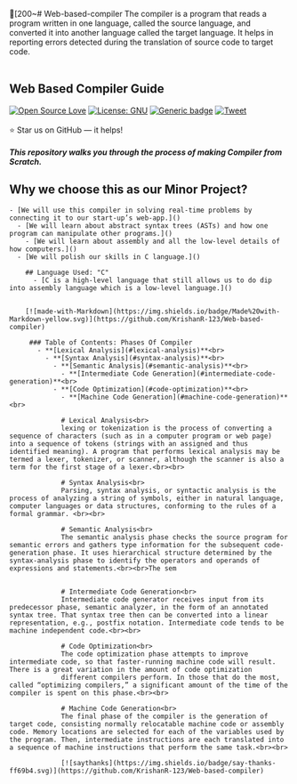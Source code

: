 [200~# Web-based-compiler
The compiler is a program that reads a program written in one language, called the source language, and converted it into another language called the target language. It helps in reporting errors detected during the translation of source code to target code. <br><br>
 
  
  ## Web Based Compiler Guide
  [![Open Source Love](https://badges.frapsoft.com/os/v1/open-source.svg?v=103)](https://github.com/KrishanR-123/Web-based-compiler/)
  [![License: GNU](https://img.shields.io/badge/License-GNU-orange.svg)](https://github.com/KrishanR-123/Web-based-compiler/blob/master/LICENSE)
  [![Generic badge](https://img.shields.io/badge/Contributions-All-blue.svg)](https://github.com/KrishanR-123/Web-based-compiler/graphs/contributors)
  [![Tweet](https://img.shields.io/twitter/url/http/shields.io.svg?style=social)](https://twitter.com/intent/tweet?text=A%20Compiler%20made%20by%20students%20of%20UPES%20as%20their%20Minor%20Project.%20Check%204&url=https://github.com/KrishanR-123/Web-based-compiler&hashtags=web-based-compiler,compiler-building,compiler,upes,DevOpsAtUPES,opensource,womenintech)
  <br><br>
  :star: Star us on GitHub — it helps!<br><br>
  ***This repository walks you through the process of making Compiler from Scratch.***
  ## Why we choose this as our Minor Project?<br>
    - [We will use this compiler in solving real-time problems by connecting it to our start-up’s web-app.]()
      - [We will learn about abstract syntax trees (ASTs) and how one program can manipulate other programs.]()
        - [We will learn about assembly and all the low-level details of how computers.]()
	  - [We will polish our skills in C language.]()
	    
	    ## Language Used: "C"
	      - [C is a high-level language that still allows us to do dip into assembly language which is a low-level language.]()
	       
	        
		[![made-with-Markdown](https://img.shields.io/badge/Made%20with-Markdown-yellow.svg)](https://github.com/KrishanR-123/Web-based-compiler)
		 
		 ### Table of Contents: Phases Of Compiler
		   - **[Lexical Analysis](#lexical-analysis)**<br>
		     - **[Syntax Analysis](#syntax-analysis)**<br>
		       - **[Semantic Analysis](#semantic-analysis)**<br>
		         - **[Intermediate Code Generation](#intermediate-code-generation)**<br>
			   - **[Code Optimization](#code-optimization)**<br>
			     - **[Machine Code Generation](#machine-code-generation)**<br>

			     # Lexical Analysis<br>
			     lexing or tokenization is the process of converting a sequence of characters (such as in a computer program or web page) into a sequence of tokens (strings with an assigned and thus identified meaning). A program that performs lexical analysis may be termed a lexer, tokenizer, or scanner, although the scanner is also a term for the first stage of a lexer.<br><br>

			     # Syntax Analysis<br>
			     Parsing, syntax analysis, or syntactic analysis is the process of analyzing a string of symbols, either in natural language, computer languages or data structures, conforming to the rules of a formal grammar. <br><br>

			     # Semantic Analysis<br>
			     The semantic analysis phase checks the source program for semantic errors and gathers type information for the subsequent code-generation phase. It uses hierarchical structure determined by the syntax-analysis phase to identify the operators and operands of expressions and statements.<br><br>The sem


			     # Intermediate Code Generation<br>
			     Intermediate code generator receives input from its predecessor phase, semantic analyzer, in the form of an annotated syntax tree. That syntax tree then can be converted into a linear representation, e.g., postfix notation. Intermediate code tends to be machine independent code.<br><br>

			     # Code Optimization<br>
			     The code optimization phase attempts to improve intermediate code, so that faster-running machine code will result. There is a great variation in the amount of code optimization
			     different compilers perform. In those that do the most, called “optimizing compilers,” a significant amount of the time of the compiler is spent on this phase.<br><br>

			     # Machine Code Generation<br>
			     The final phase of the compiler is the generation of target code, consisting normally relocatable machine code or assembly code. Memory locations are selected for each of the variables used by the program. Then, intermediate instructions are each translated into a sequence of machine instructions that perform the same task.<br><br>

			     [![saythanks](https://img.shields.io/badge/say-thanks-ff69b4.svg)](https://github.com/KrishanR-123/Web-based-compiler)
